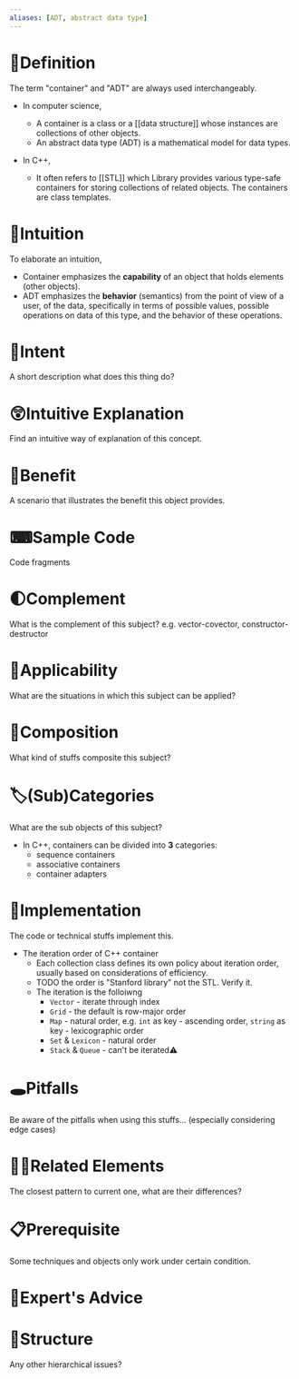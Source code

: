 ```yaml
---
aliases: [ADT, abstract data type]
---
```


# 📝Definition
The term "container" and "ADT" are always used interchangeably.
- In computer science,
    - A container is a class or a [[data structure]] whose instances are collections of other objects.
    - An abstract data type (ADT) is a mathematical model for data types.
    
- In C++,
    - It often refers to [[STL]] which Library provides various type-safe containers for storing collections of related objects. The containers are class templates.
    
# 🧠Intuition
To elaborate an intuition,
- Container emphasizes the **capability** of an object that holds elements (other objects).
- ADT emphasizes the **behavior** (semantics) from the point of view of a user, of the data, specifically in terms of possible values, possible operations on data of this type, and the behavior of these operations.

# 🎯Intent
 A short description what does this thing do?

# 😲Intuitive Explanation
Find an intuitive way of explanation of this concept.

# 🚀Benefit
 A scenario that illustrates the benefit this object provides.

# ⌨Sample Code
 Code fragments

# 🌓Complement
What is the complement of this subject? e.g. vector-covector, constructor-destructor

# 🤳Applicability
 What are the situations in which this subject can be applied?

# 🧪Composition
What kind of stuffs composite this subject?

# 🏷(Sub)Categories
What are the sub objects of this subject?
- In C++, containers can be divided into **3** categories:
    - sequence containers
    - associative containers
    - container adapters
    
# 🔎Implementation
 The code or technical stuffs implement this.
- The iteration order of C++ container
    - Each collection class defines its own policy about iteration order, usually based on considerations of efficiency.
    - TODO the order is "Stanford library" not the STL. Verify it.
    - The iteration is the folloiwng
        - `Vector` - iterate through index
        - `Grid` - the default is row-major order
        - `Map` - natural order, e.g. `int` as key - ascending order, `string` as key - lexicographic order
        - `Set` & `Lexicon` - natural order
        - `Stack` & `Queue` - can't be iterated⚠
        
# 🕳Pitfalls
Be aware of the pitfalls when using this stuffs... (especially considering edge cases)

# 🙋‍♂️Related Elements
 The closest pattern to current one, what are their differences?

# 📋Prerequisite
Some techniques and objects only work under certain condition.

# 🥼Expert's Advice

# 🧱Structure
Any other hierarchical issues?
